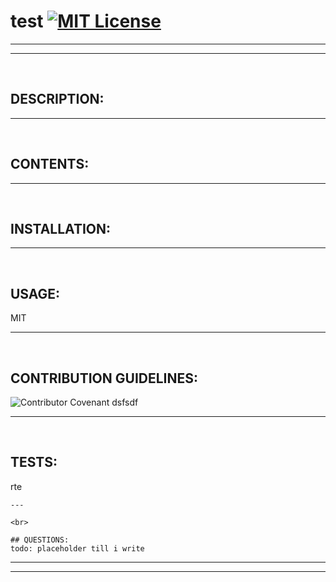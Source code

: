 # test [![MIT License](https://img.shields.io/badge/MIT-Licence-yellow)](https://opensource.org/licenses/MIT)
  
  --- 
  --- 

  <br>
  
  ## DESCRIPTION: 
  
  
  
  ---

  <br>

  ## CONTENTS:

  


  ---

  <br>

  ## INSTALLATION:

  


  ---

  <br>

  ## USAGE: 

  MIT


  ---

  <br>

  ## CONTRIBUTION GUIDELINES:

  
  ![Contributor Covenant](https://img.shields.io/badge/Contributor%20Covenant-2.0-4baaaa.svg)
  dsfsdf
  

  ---

  <br>

  ## TESTS:

  rte


  
    ---

    <br>

    ## QUESTIONS: 
    todo: placeholder till i write

  ---
  ---


